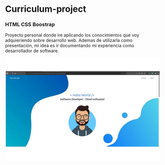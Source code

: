 # Curriculum-project

### HTML CSS Boostrap
  
  Proyecto personal donde ire aplicando los conocimientos que voy adquieriendo sobre desarrollo web.
  Ademas de utilizarla como presentación, mi idea es ir documentando mi experiencia como desarrollador de software.
  
  
![image](screenshot.jpg)
